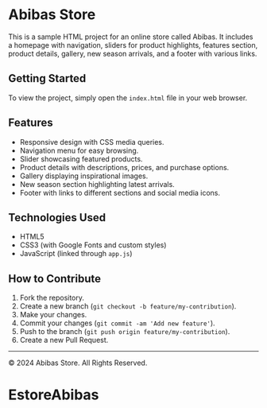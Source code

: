 # Abibas Store

This is a sample HTML project for an online store called Abibas. It includes a homepage with navigation, sliders for product highlights, features section, product details, gallery, new season arrivals, and a footer with various links.

## Getting Started

To view the project, simply open the `index.html` file in your web browser.

## Features

- Responsive design with CSS media queries.
- Navigation menu for easy browsing.
- Slider showcasing featured products.
- Product details with descriptions, prices, and purchase options.
- Gallery displaying inspirational images.
- New season section highlighting latest arrivals.
- Footer with links to different sections and social media icons.

## Technologies Used

- HTML5
- CSS3 (with Google Fonts and custom styles)
- JavaScript (linked through `app.js`)

## How to Contribute

1. Fork the repository.
2. Create a new branch (`git checkout -b feature/my-contribution`).
3. Make your changes.
4. Commit your changes (`git commit -am 'Add new feature'`).
5. Push to the branch (`git push origin feature/my-contribution`).
6. Create a new Pull Request.


---

© 2024 Abibas Store. All Rights Reserved.
# EstoreAbibas
